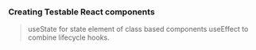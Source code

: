 ### Creating Testable React components
> useState for state element of class based components
> useEffect to combine lifecycle hooks.



